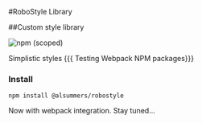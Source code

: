 #RoboStyle Library

##Custom style library

![npm (scoped)](https://img.shields.io/badge/npm-v3.0.1-blue.svg)

Simplistic styles {{{ Testing Webpack NPM packages}}}

### Install

```
npm install @alsummers/robostyle
```

Now with webpack integration. Stay tuned...